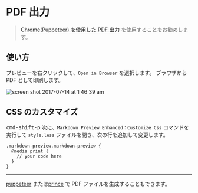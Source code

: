 # PDF 出力

> [Chrome(Puppeteer) を使用した PDF 出力](ja-jp/puppeteer.md) を使用することをお勧めします。

## 使い方

プレビューを右クリックして、`Open in Browser` を選択します。
ブラウザから PDF として印刷します。

![screen shot 2017-07-14 at 1 46 39 am](https://user-images.githubusercontent.com/1908863/28201366-536dbc0a-6836-11e7-866f-db9a5d12de16.png)

## CSS のカスタマイズ

<kbd>cmd-shift-p</kbd> 次に、`Markdown Preview Enhanced：Customize Css` コマンドを実行して `style.less` ファイルを開き、次の行を追加して変更します。

```less
.markdown-preview.markdown-preview {
  @media print {
    // your code here
  }
}
```

---

[puppeteer](ja-jp/puppeteer.md) または[prince](ja-jp/prince.md) で PDF ファイルを生成することもできます。
